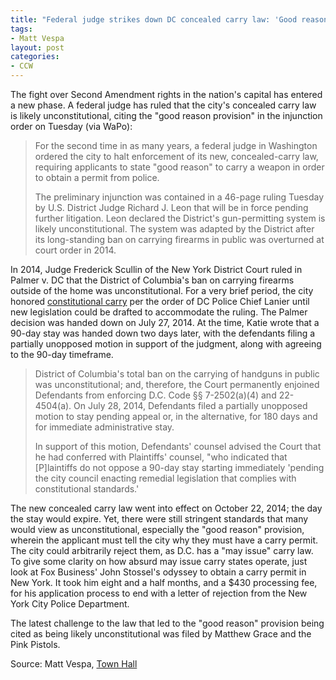 ```yaml
---
title: "Federal judge strikes down DC concealed carry law: 'Good reason' provision likely unconstitutional"
tags:
- Matt Vespa
layout: post
categories:
- CCW
---
```


The fight over Second Amendment rights in the nation's capital has entered a new phase. A federal judge has ruled that the city's concealed carry law is likely unconstitutional, citing the "good reason provision" in the injunction order on Tuesday (via WaPo):

> For the second time in as many years, a federal judge in Washington ordered the city to halt enforcement of its new, concealed-carry law, requiring applicants to state "good reason" to carry a weapon in order to obtain a permit from police.
>
> The preliminary injunction was contained in a 46-page ruling Tuesday by U.S. District Judge Richard J. Leon that will be in force pending further litigation. Leon declared the District's gun-permitting system is likely unconstitutional. The system was adapted by the District after its long-standing ban on carrying firearms in public was overturned at court order in 2014.

In 2014, Judge Frederick Scullin of the New York District Court ruled in Palmer v. DC that the District of Columbia's ban on carrying firearms outside of the home was unconstitutional. For a very brief period, the city honored [constitutional carry](/permitless-carry-states.html) per the order of DC Police Chief Lanier until new legislation could be drafted to accommodate the ruling. The Palmer decision was handed down on July 27, 2014. At the time, Katie wrote that a 90-day stay was handed down two days later, with the defendants filing a partially unopposed motion in support of the judgment, along with agreeing to the 90-day timeframe.

> District of Columbia's total ban on the carrying of handguns in public was unconstitutional; and, therefore, the Court permanently enjoined Defendants from enforcing D.C. Code §§ 7-2502(a)(4) and 22-4504(a). On July 28, 2014, Defendants filed a partially unopposed motion to stay pending appeal or, in the alternative, for 180 days and for immediate administrative stay.
>
> In support of this motion, Defendants' counsel advised the Court that he had conferred with Plaintiffs' counsel, "who indicated that [P]laintiffs do not oppose a 90-day stay starting immediately 'pending the city council enacting remedial legislation that complies with constitutional standards.'

The new concealed carry law went into effect on October 22, 2014; the day the stay would expire. Yet, there were still stringent standards that many would view as unconstitutional, especially the "good reason" provision, wherein the applicant must tell the city why they must have a carry permit. The city could arbitrarily reject them, as D.C. has a "may issue" carry law. To give some clarity on how absurd may issue carry states operate, just look at Fox Business' John Stossel's odyssey to obtain a carry permit in New York. It took him eight and a half months, and a $430 processing fee, for his application process to end with a letter of rejection from the New York City Police Department.

The latest challenge to the law that led to the "good reason" provision being cited as being likely unconstitutional was filed by Matthew Grace and the Pink Pistols.

Source: Matt Vespa, [Town Hall](https://townhall.com/tipsheet/mattvespa/2016/05/17/breaking-federal-judge-strikes-down-dc-concealed-cary-law-good-reason-provision-likely-unconstitutional-n2164464)
